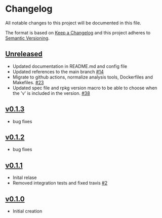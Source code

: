 # Changelog
All notable changes to this project will be documented in this file.

The format is based on [Keep a Changelog](http://keepachangelog.com/en/1.0.0/)
and this project adheres to [Semantic Versioning](http://semver.org/spec/v2.0.0.html).

## [Unreleased]
- Updated documentation in README.md and config file
- Updated references to the main branch [#14](https://github.com/xmidt-org/caduceator/pull/14)
- Migrate to github actions, normalize analysis tools, Dockerfiles and Makefiles. [#23](https://github.com/xmidt-org/caduceator/pull/23)
- Updated spec file and rpkg version macro to be able to choose when the 'v' is included in the version. [#38](https://github.com/xmidt-org/caduceator/pull/38)

## [v0.1.3]
- bug fixes

## [v0.1.2]
- bug fixes

## [v0.1.1]
- Inital relase
- Removed integration tests and fixed travis [#2](https://github.com/xmidt-org/caduceator/pull/2)

## [v0.1.0]
- Initial creation

[Unreleased]: https://github.com/xmidt-org/caduceator/compare/v0.1.3..HEAD
[v0.1.3]: https://github.com/xmidt-org/caduceator/compare/v0.1.2..v0.1.3
[v0.1.2]: https://github.com/xmidt-org/caduceator/compare/v0.1.1..v0.1.2
[v0.1.1]: https://github.com/xmidt-org/caduceator/compare/v0.1.0...v0.1.1
[v0.1.0]: https://github.com/xmidt-org/caduceator/compare/0.0.0...v0.1.0

